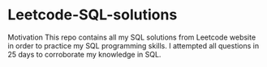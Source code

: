 # Leetcode-SQL-solutions
Motivation This repo contains all my SQL solutions from Leetcode website in order to practice my SQL programming skills. I attempted all questions in 25 days to corroborate my knowledge in SQL.
